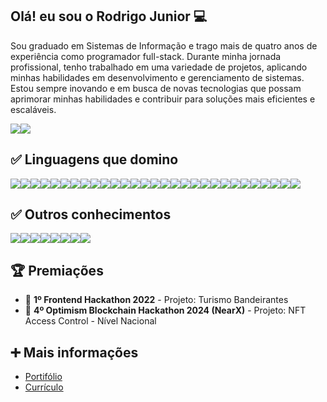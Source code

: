 <h2>Olá! eu sou o Rodrigo Junior 💻</h2>
<p>
  Sou graduado em Sistemas de Informação e trago mais de quatro anos de experiência como programador full-stack. Durante minha jornada profissional, tenho trabalhado em uma variedade de projetos, aplicando minhas habilidades em desenvolvimento e gerenciamento de sistemas. Estou sempre inovando e em busca de novas tecnologias que possam aprimorar minhas habilidades e contribuir para soluções mais eficientes e escaláveis. 
</p>

<div style="display: flex">
  <a href="https://www.linkedin.com/in/rodrigo-tavares-franco-junior-3a0059192/" target="_blank">
    <img src="https://img.shields.io/badge/LinkedIn-0077B5?style=for-the-badge&logo=linkedin&logoColor=white" />
  </a>
  <a href="mailto:rodrigotavaresfranco@gmail.com" target="_blank">
    <img src="https://img.shields.io/badge/Gmail-D14836?style=for-the-badge&logo=gmail&logoColor=white" />
  </a>
</div>

<h2>✅ Linguagens que domino</h2>
<div style="display: flex">
  <img src="https://img.shields.io/badge/React-20232A?style=for-the-badge&logo=react&logoColor=61DAFB" />
  <img src="https://img.shields.io/badge/React_Native-20232A?style=for-the-badge&logo=react&logoColor=61DAFB" />
  <img src="https://img.shields.io/badge/next.js-000000?style=for-the-badge&logo=nextdotjs&logoColor=white" />
  <img src="https://img.shields.io/badge/Vite-B73BFE?style=for-the-badge&logo=vite&logoColor=FFD62E" />
  <img src="https://img.shields.io/badge/TypeScript-007ACC?style=for-the-badge&logo=typescript&logoColor=white" />
  <img src="https://img.shields.io/badge/-React%20Query-FF4154?style=for-the-badge&logo=react%20query&logoColor=white" />
  <img src="https://img.shields.io/badge/React%20Hook%20Form-%23EC5990.svg?style=for-the-badge&logo=reacthookform&logoColor=white" />
  <img src="https://img.shields.io/badge/React_Router-CA4245?style=for-the-badge&logo=react-router&logoColor=white" />
  <img src="https://img.shields.io/badge/JavaScript-323330?style=for-the-badge&logo=javascript&logoColor=F7DF1E" />
  <img src="https://img.shields.io/badge/PHP-777BB4?style=for-the-badge&logo=php&logoColor=white" />
  <img src="https://img.shields.io/badge/Zend2-3982CE?style=for-the-badge&logo=ZEND&logoColor=white" /> 
  <img src="https://img.shields.io/badge/Python-3776AB?style=for-the-badge&logo=python&logoColor=white" /> 
  <img src="https://img.shields.io/badge/HTML5-E34F26?style=for-the-badge&logo=html5&logoColor=white" />
  <img src="https://img.shields.io/badge/CSS3-1572B6?style=for-the-badge&logo=css3&logoColor=white" />
  <img src="https://img.shields.io/badge/Sass-CC6699?style=for-the-badge&logo=sass&logoColor=white" />
  <img src="https://img.shields.io/badge/Material%20UI-007FFF?style=for-the-badge&logo=mui&logoColor=white" />
  <img src="https://img.shields.io/badge/Tailwind_CSS-38B2AC?style=for-the-badge&logo=tailwind-css&logoColor=white" />
  <img src="https://img.shields.io/badge/Bootstrap-563D7C?style=for-the-badge&logo=bootstrap&logoColor=white"/>
  <img src="https://img.shields.io/badge/styled--components-DB7093?style=for-the-badge&logo=styled-components&logoColor=white" />
  <img src="https://img.shields.io/badge/GIT-E44C30?style=for-the-badge&logo=git&logoColor=white" />
  <img src="https://img.shields.io/badge/GitHub-100000?style=for-the-badge&logo=github&logoColor=white" />
  <img src="https://img.shields.io/badge/Node.js-339933?style=for-the-badge&logo=nodedotjs&logoColor=white" />
  <img src="https://img.shields.io/badge/Jest-C21325?style=for-the-badge&logo=jest&logoColor=white" />
  <img src="https://img.shields.io/badge/Express.js-404D59?style=for-the-badge" />
  <img src="https://img.shields.io/badge/PostgreSQL-316192?style=for-the-badge&logo=postgresql&logoColor=white" />  
  <img src="https://img.shields.io/badge/Leaflet-199900?style=for-the-badge&logo=Leaflet&logoColor=white" />
  <img src="https://img.shields.io/badge/Mysql-316192?style=for-the-badge&logo=MYSQL&logoColor=white" />  
  <img src="https://img.shields.io/badge/vercel-%23000000.svg?style=for-the-badge&logo=vercel&logoColor=white" />  
  <img src="https://img.shields.io/badge/Prisma-3982CE?style=for-the-badge&logo=Prisma&logoColor=white" />  
</div>

<h2>✅ Outros conhecimentos</h2>
<div style="display: flex">
  <img src="https://img.shields.io/badge/Firebase-F29D0C?style=for-the-badge&logo=firebase&logoColor=white" />
<img src="https://img.shields.io/badge/MongoDB-4EA94B?style=for-the-badge&logo=mongodb&logoColor=white" />
  <img src="https://img.shields.io/badge/-GraphQL-E10098?style=for-the-badge&logo=graphql&logoColor=white" />  
  <img src="https://img.shields.io/badge/Flutter-%2302569B.svg?style=for-the-badge&logo=Flutter&logoColor=white" />  
  <img src="https://img.shields.io/badge/Java-ED8B00?style=for-the-badge&logo=openjdk&logoColor=white" />  
  <img src="https://img.shields.io/badge/SpringBoot-6DB33F?style=flat-square&logo=Spring&logoColor=white" />  
  <img src="https://img.shields.io/badge/AWS-232F32?style=for-the-badge&logo=AmazonAWS&logoColor=white" />  
  <img src="https://img.shields.io/badge/AWS-232F32?style=for-the-badge&logo=AmazonAWS&logoColor=white" />  
</div>

<h2>🏆 Premiações</h2>
<ul>
<li>🥇  <strong>1º Frontend Hackathon 2022</strong> - Projeto: Turismo Bandeirantes</li>
<li>🥉  <strong>4º Optimism Blockchain Hackathon 2024 (NearX)</strong> - Projeto: NFT Access Control - Nível Nacional</li>
</ul>

<h2>➕ Mais informações</h2>
<ul>
<li><a href="https://portifolio-rodrigojuniorj.vercel.app" target="_blank">Portifólio</a></li>
<li><a href="https://github.com/Rodrigojuniorj/Rodrigojuniorj/blob/main/curriculo.pdf" target="_blank">Currículo</a></ul>

